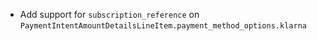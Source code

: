 * Add support for `subscription_reference` on `PaymentIntentAmountDetailsLineItem.payment_method_options.klarna`